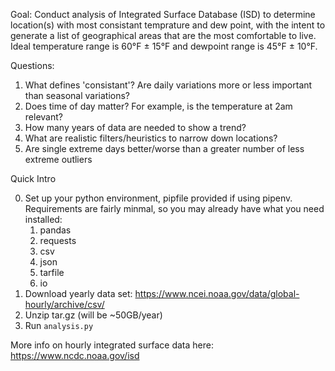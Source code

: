 Goal: Conduct analysis of Integrated Surface Database (ISD) to determine location(s) with most consistant temprature and dew point, with the intent to generate a list of geographical areas that are the most comfortable to live. Ideal temperature range is 60°F ± 15°F and dewpoint range is 45°F ± 10°F.

Questions:
1. What defines 'consistant'? Are daily variations more or less important than seasonal variations?
2. Does time of day matter? For example, is the temperature at 2am relevant?
3. How many years of data are needed to show a trend?
4. What are realistic filters/heuristics to narrow down locations?
5. Are single extreme days better/worse than a greater number of less extreme outliers

Quick Intro

0. Set up your python environment, pipfile provided if using pipenv. Requirements are fairly minmal, so you may already have what you need installed:
   1. pandas
   2. requests
   3. csv
   4. json
   5. tarfile
   6. io
1. Download yearly data set: https://www.ncei.noaa.gov/data/global-hourly/archive/csv/
2. Unzip tar.gz (will be ~50GB/year)
3. Run `analysis.py`


More info on hourly integrated surface data here: https://www.ncdc.noaa.gov/isd
